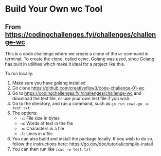 # Build Your Own wc Tool

## From https://codingchallenges.fyi/challenges/challenge-wc

This is a code challenge where we create a clone of the `wc` command in terminal. To create the clone, called ccwc, Golang was used, since Golang has built in utilities which make it ideal for a project like this.

To run locally:

1. Make sure you have golang installed
2. Git clone https://github.com/creativeflow3/code-challenge-01-wc
3. Go to https://codingchallenges.fyi/challenges/challenge-wc and download the test file, or use your own test file if you wish.
3. Go to the directory, and run a command, such as `go run ccwc.go -w test.txt`
4. The options:
    - `-c`: File size in bytes
    - `-w`: Words of text in the file
    - `-m`: Characters in a file
    - `-l`: Lines in a file 
5. You can also build and install the package locally. If you wish to do so, follow the instructions here: https://go.dev/doc/tutorial/compile-install
6. You can then run like `ccwc -w test.txt`